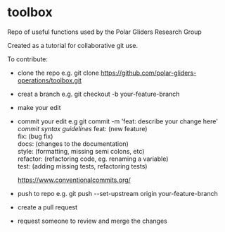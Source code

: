 # toolbox
Repo of useful functions used by the Polar Gliders Research Group 

Created as a tutorial for collaborative git use.

To contribute:
- clone the repo e.g.  git clone https://github.com/polar-gliders-operations/toolbox.git
- creat a branch e.g. git checkout -b your-feature-branch
- make your edit
- commit your edit  e.g git commit -m 'feat: describe your change here'  
    *commit syntax guidelines*
    feat: (new feature)  
    fix: (bug fix)  
    docs: (changes to the documentation)  
    style: (formatting, missing semi colons, etc)  
    refactor: (refactoring code, eg. renaming a variable)  
    test: (adding missing tests, refactoring tests)  

    https://www.conventionalcommits.org/

- push to repo e.g. git push --set-upstream origin your-feature-branch
- create a pull request
- request someone to review and merge the changes